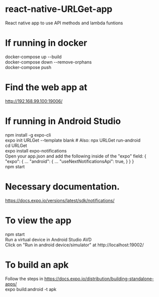 # react-native-URLGet-app

React native app to use API methods and lambda funtions

# If running in docker

docker-compose up --build
<br/>
docker-compose down --remove-orphans
<br/>
docker-compose push

# Find the web app at

http://192.168.99.100:19006/

# If running in Android Studio

npm install -g expo-cli
<br/>
expo init URLGet --template blank # Also: npx URLGet run-android
<br/>
cd URLGet
<br/>
expo install expo-notifications
<br/>
Open your app.json and add the following inside of the "expo" field:
{
"expo": {
...
"android": {
...
"useNextNotificationsApi": true,
}
}
}
<br/>
npm start
<br/>

# Necessary documentation.

https://docs.expo.io/versions/latest/sdk/notifications/

# To view the app

npm start
<br/>
Run a virtual device in Android Studio AVD
<br/>
Click on "Run in android device/simulator" at http://localhost:19002/

# To build an apk

Follow the steps in https://docs.expo.io/distribution/building-standalone-apps/
<br/>
expo build:android -t apk
